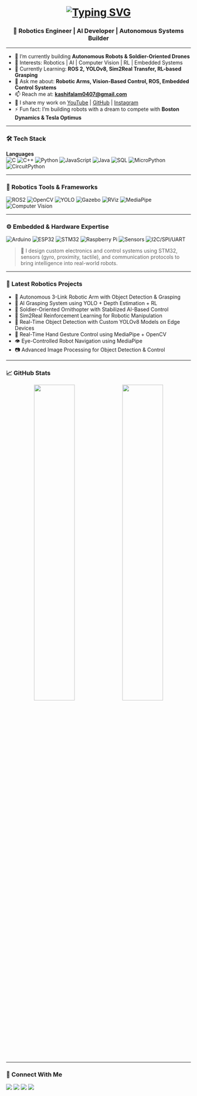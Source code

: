 <h1 align="center">
  <a href="#">
    <img src="https://readme-typing-svg.herokuapp.com?font=Fira+Code&size=30&duration=3000&pause=500&color=F70000&center=true&vCenter=true&multiline=true&width=500&height=80&lines=Hi+%F0%9F%91%8B%2C+I'm+Md+Kashif+Alam" alt="Typing SVG">
  </a>
</h1>

<h3 align="center">🚀 Robotics Engineer | AI Developer | Autonomous Systems Builder</h3>

---

- 🔭 I’m currently building **Autonomous Robots & Soldier-Oriented Drones**
- 🤖 Interests: Robotics | AI | Computer Vision | RL | Embedded Systems
- 🌱 Currently Learning: **ROS 2, YOLOv8, Sim2Real Transfer, RL-based Grasping**
- 💬 Ask me about: **Robotic Arms, Vision-Based Control, ROS, Embedded Control Systems**
- 📫 Reach me at: **kashifalam0407@gmail.com**
- 🎥 I share my work on [YouTube](https://www.youtube.com/@electroboticsai) | [GitHub](https://github.com/KashifAlam407) | [Instagram](https://instagram.com/kashifalam0407)
- ⚡ Fun fact: I’m building robots with a dream to compete with **Boston Dynamics & Tesla Optimus**

---

### 🛠️ Tech Stack

**Languages**
<br>
![C](https://img.shields.io/badge/C-00599C?style=for-the-badge&logo=c&logoColor=white)
![C++](https://img.shields.io/badge/C%2B%2B-004482?style=for-the-badge&logo=c%2B%2B&logoColor=white)
![Python](https://img.shields.io/badge/Python-3776AB?style=for-the-badge&logo=python&logoColor=white)
![JavaScript](https://img.shields.io/badge/JavaScript-F7DF1E?style=for-the-badge&logo=javascript&logoColor=black)
![Java](https://img.shields.io/badge/Java-ED8B00?style=for-the-badge&logo=openjdk&logoColor=white)
![SQL](https://img.shields.io/badge/SQL-4479A1?style=for-the-badge&logo=postgresql&logoColor=white)
![MicroPython](https://img.shields.io/badge/MicroPython-2C3E50?style=for-the-badge&logo=python&logoColor=white)
![CircuitPython](https://img.shields.io/badge/CircuitPython-2A2A2A?style=for-the-badge&logo=adafruit&logoColor=white)

---

### 🤖 Robotics Tools & Frameworks

![ROS2](https://img.shields.io/badge/ROS2-22314E?style=for-the-badge&logo=ROS&logoColor=white)
![OpenCV](https://img.shields.io/badge/OpenCV-5C3EE8?style=for-the-badge&logo=opencv&logoColor=white)
![YOLO](https://img.shields.io/badge/YOLO-000000?style=for-the-badge&logo=YOLO&logoColor=white)
![Gazebo](https://img.shields.io/badge/Gazebo-2C3E50?style=for-the-badge&logo=OpenSource&logoColor=white)
![RViz](https://img.shields.io/badge/RViz-CC2927?style=for-the-badge&logo=OpenSource&logoColor=white)
![MediaPipe](https://img.shields.io/badge/MediaPipe-FF6F00?style=for-the-badge&logo=mediapipe&logoColor=white)
![Computer Vision](https://img.shields.io/badge/Computer%20Vision-20C997?style=for-the-badge)


---

### ⚙️ Embedded & Hardware Expertise

![Arduino](https://img.shields.io/badge/Arduino-00979D?style=for-the-badge&logo=arduino&logoColor=white)
![ESP32](https://img.shields.io/badge/ESP32-3C3C3C?style=for-the-badge&logo=espressif&logoColor=white)
![STM32](https://img.shields.io/badge/STM32-03234B?style=for-the-badge&logo=STMicroelectronics&logoColor=white)
![Raspberry Pi](https://img.shields.io/badge/Raspberry%20Pi-C51A4A?style=for-the-badge&logo=raspberrypi&logoColor=white)
![Sensors](https://img.shields.io/badge/Sensors-FFA500?style=for-the-badge&logo=sensors&logoColor=white)
![I2C/SPI/UART](https://img.shields.io/badge/I2C%2FSPI%2FUART-4A90E2?style=for-the-badge&logo=serial&logoColor=white)

> 🧠 I design custom electronics and control systems using STM32, sensors (gyro, proximity, tactile), and communication protocols to bring intelligence into real-world robots.

---

### 🧠 Latest Robotics Projects

- 🤖 Autonomous 3-Link Robotic Arm with Object Detection & Grasping
- 🦾 AI Grasping System using YOLO + Depth Estimation + RL
- 🚁 Soldier-Oriented Ornithopter with Stabilized AI-Based Control
- 🧠 Sim2Real Reinforcement Learning for Robotic Manipulation
- 🎯 Real-Time Object Detection with Custom YOLOv8 Models on Edge Devices
- 🧠 Real-Time Hand Gesture Control using MediaPipe + OpenCV
- 👁️ Eye-Controlled Robot Navigation using MediaPipe
- 📷 Advanced Image Processing for Object Detection & Control


---

### 📈 GitHub Stats

<p align="center">
  <img src="https://github-readme-stats.vercel.app/api?username=KashifAlam407&show_icons=true&theme=radical" width="47%" />
  <img src="https://github-readme-streak-stats.herokuapp.com/?user=KashifAlam407&theme=radical" width="47%" />
</p>

---

### 🧳 Connect With Me

<p align="left">
  <a href="mailto:kashifalam407@gmail.com"><img src="https://img.shields.io/badge/Email-D14836?style=for-the-badge&logo=gmail&logoColor=white"></a>
  <a href="https://www.youtube.com/@electroboticsai"><img src="https://img.shields.io/badge/Youtube-FF0000?style=for-the-badge&logo=youtube&logoColor=white"></a>
  <a href="https://github.com/KashifAlam407"><img src="https://img.shields.io/badge/GitHub-100000?style=for-the-badge&logo=github&logoColor=white"></a>
  <a href="https://instagram.com/kashifalam0407"><img src="https://img.shields.io/badge/Instagram-E4405F?style=for-the-badge&logo=instagram&logoColor=white"></a>
</p>
